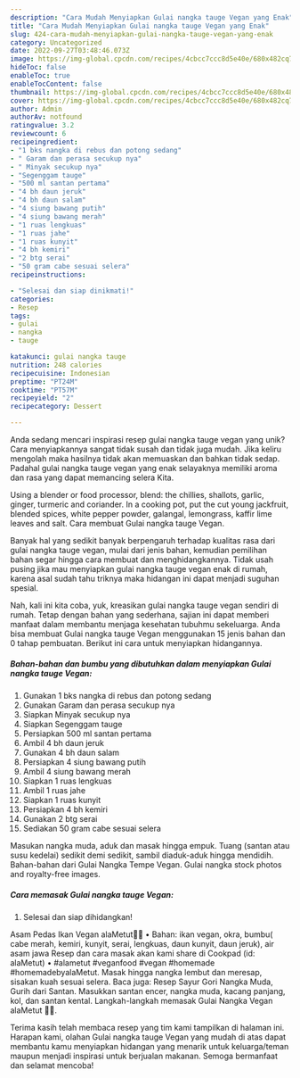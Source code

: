 ```yaml
---
description: "Cara Mudah Menyiapkan Gulai nangka tauge Vegan yang Enak"
title: "Cara Mudah Menyiapkan Gulai nangka tauge Vegan yang Enak"
slug: 424-cara-mudah-menyiapkan-gulai-nangka-tauge-vegan-yang-enak
category: Uncategorized
date: 2022-09-27T03:48:46.073Z
image: https://img-global.cpcdn.com/recipes/4cbcc7ccc8d5e40e/680x482cq70/gulai-nangka-tauge-vegan-foto-resep-utama.jpg
hideToc: false
enableToc: true
enableTocContent: false
thumbnail: https://img-global.cpcdn.com/recipes/4cbcc7ccc8d5e40e/680x482cq70/gulai-nangka-tauge-vegan-foto-resep-utama.jpg
cover: https://img-global.cpcdn.com/recipes/4cbcc7ccc8d5e40e/680x482cq70/gulai-nangka-tauge-vegan-foto-resep-utama.jpg
author: Admin
authorAv: notfound
ratingvalue: 3.2
reviewcount: 6
recipeingredient:
- "1 bks nangka di rebus dan potong sedang"
- " Garam dan perasa secukup nya"
- " Minyak secukup nya"
- "Segenggam tauge"
- "500 ml santan pertama"
- "4 bh daun jeruk"
- "4 bh daun salam"
- "4 siung bawang putih"
- "4 siung bawang merah"
- "1 ruas lengkuas"
- "1 ruas jahe"
- "1 ruas kunyit"
- "4 bh kemiri"
- "2 btg serai"
- "50 gram cabe sesuai selera"
recipeinstructions:

- "Selesai dan siap dinikmati!"
categories:
- Resep
tags:
- gulai
- nangka
- tauge

katakunci: gulai nangka tauge 
nutrition: 248 calories
recipecuisine: Indonesian
preptime: "PT24M"
cooktime: "PT57M"
recipeyield: "2"
recipecategory: Dessert

---
```





Anda sedang mencari inspirasi resep gulai nangka tauge vegan yang unik? Cara menyiapkannya sangat tidak susah dan tidak juga mudah. Jika keliru mengolah maka hasilnya tidak akan memuaskan dan bahkan tidak sedap. Padahal gulai nangka tauge vegan yang enak selayaknya memiliki aroma dan rasa yang dapat memancing selera Kita.





Using a blender or food processor, blend: the chillies, shallots, garlic, ginger, turmeric and coriander. In a cooking pot, put the cut young jackfruit, blended spices, white pepper powder, galangal, lemongrass, kaffir lime leaves and salt. Cara membuat Gulai nangka tauge Vegan.

Banyak hal yang sedikit banyak berpengaruh terhadap kualitas rasa dari gulai nangka tauge vegan, mulai dari jenis bahan, kemudian pemilihan bahan segar hingga cara membuat dan menghidangkannya. Tidak usah pusing jika mau menyiapkan gulai nangka tauge vegan enak di rumah, karena asal sudah tahu triknya maka hidangan ini dapat menjadi suguhan spesial.






Nah, kali ini kita coba, yuk, kreasikan gulai nangka tauge vegan sendiri di rumah. Tetap dengan bahan yang sederhana, sajian ini dapat memberi manfaat dalam membantu menjaga kesehatan tubuhmu sekeluarga. Anda bisa membuat Gulai nangka tauge Vegan menggunakan 15 jenis bahan dan 0 tahap pembuatan. Berikut ini cara untuk menyiapkan hidangannya.

<!--inarticleads1-->

##### Bahan-bahan dan bumbu yang dibutuhkan dalam menyiapkan Gulai nangka tauge Vegan:

1. Gunakan 1 bks nangka di rebus dan potong sedang
1. Gunakan  Garam dan perasa secukup nya
1. Siapkan  Minyak secukup nya
1. Siapkan Segenggam tauge
1. Persiapkan 500 ml santan pertama
1. Ambil 4 bh daun jeruk
1. Gunakan 4 bh daun salam
1. Persiapkan 4 siung bawang putih
1. Ambil 4 siung bawang merah
1. Siapkan 1 ruas lengkuas
1. Ambil 1 ruas jahe
1. Siapkan 1 ruas kunyit
1. Persiapkan 4 bh kemiri
1. Gunakan 2 btg serai
1. Sediakan 50 gram cabe sesuai selera


Masukan nangka muda, aduk dan masak hingga empuk. Tuang (santan atau susu kedelai) sedikit demi sedikit, sambil diaduk-aduk hingga mendidih. Bahan-bahan dari Gulai Nangka Tempe Vegan. Gulai nangka stock photos and royalty-free images. 

<!--inarticleads2-->

##### Cara memasak Gulai nangka tauge Vegan:


1. Selesai dan siap dihidangkan!

Asam Pedas Ikan Vegan alaMetut👩‍🍳 • Bahan: ikan vegan, okra, bumbu( cabe merah, kemiri, kunyit, serai, lengkuas, daun kunyit, daun jeruk), air asam jawa Resep dan cara masak akan kami share di Cookpad (id: alaMetut) • #alametut #veganfood #vegan #homemade #homemadebyalaMetut. Masak hingga nangka lembut dan meresap, sisakan kuah sesuai selera. Baca juga: Resep Sayur Gori Nangka Muda, Gurih dari Santan. Masukkan santan encer, nangka muda, kacang panjang, kol, dan santan kental. Langkah-langkah memasak Gulai Nangka Vegan alaMetut 👩‍🍳. 

Terima kasih telah membaca resep yang tim kami tampilkan di halaman ini. Harapan kami, olahan Gulai nangka tauge Vegan yang mudah di atas dapat membantu kamu menyiapkan hidangan yang menarik untuk keluarga/teman maupun menjadi inspirasi untuk berjualan makanan. Semoga bermanfaat dan selamat mencoba!

